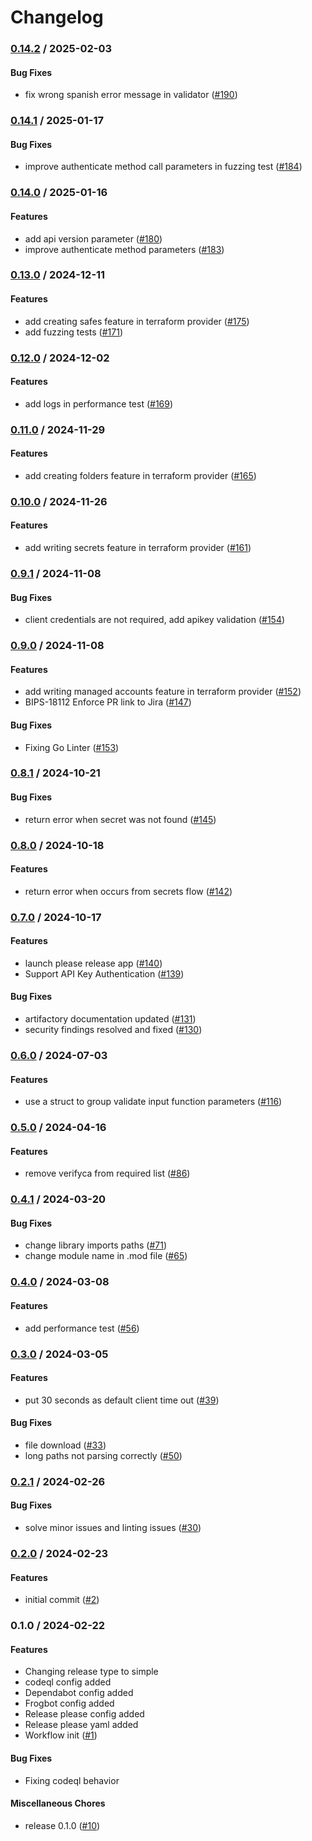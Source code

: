 # Changelog

### [0.14.2](https://github.com/BeyondTrust/go-client-library-passwordsafe/compare/v0.14.1...v0.14.2) / 2025-02-03

#### Bug Fixes

* fix wrong spanish error message in validator ([#190](https://github.com/BeyondTrust/go-client-library-passwordsafe/issues/190))

### [0.14.1](https://github.com/BeyondTrust/go-client-library-passwordsafe/compare/v0.14.0...v0.14.1) / 2025-01-17

#### Bug Fixes

* improve authenticate method call parameters in fuzzing test ([#184](https://github.com/BeyondTrust/go-client-library-passwordsafe/issues/184))

### [0.14.0](https://github.com/BeyondTrust/go-client-library-passwordsafe/compare/v0.13.0...v0.14.0) / 2025-01-16

#### Features

* add api version parameter ([#180](https://github.com/BeyondTrust/go-client-library-passwordsafe/issues/180))
* improve  authenticate method parameters ([#183](https://github.com/BeyondTrust/go-client-library-passwordsafe/issues/183))

### [0.13.0](https://github.com/BeyondTrust/go-client-library-passwordsafe/compare/v0.12.0...v0.13.0) / 2024-12-11

#### Features

* add creating safes feature in terraform provider ([#175](https://github.com/BeyondTrust/go-client-library-passwordsafe/issues/175))
* add fuzzing tests ([#171](https://github.com/BeyondTrust/go-client-library-passwordsafe/issues/171))

### [0.12.0](https://github.com/BeyondTrust/go-client-library-passwordsafe/compare/v0.11.0...v0.12.0) / 2024-12-02

#### Features

* add logs in performance test ([#169](https://github.com/BeyondTrust/go-client-library-passwordsafe/issues/169))

### [0.11.0](https://github.com/BeyondTrust/go-client-library-passwordsafe/compare/v0.10.0...v0.11.0) / 2024-11-29

#### Features

* add creating folders feature in terraform provider ([#165](https://github.com/BeyondTrust/go-client-library-passwordsafe/issues/165))

### [0.10.0](https://github.com/BeyondTrust/go-client-library-passwordsafe/compare/v0.9.1...v0.10.0) / 2024-11-26

#### Features

* add writing secrets feature in terraform provider ([#161](https://github.com/BeyondTrust/go-client-library-passwordsafe/issues/161))

### [0.9.1](https://github.com/BeyondTrust/go-client-library-passwordsafe/compare/v0.9.0...v0.9.1) / 2024-11-08

#### Bug Fixes

* client credentials are not required, add apikey validation ([#154](https://github.com/BeyondTrust/go-client-library-passwordsafe/issues/154))

### [0.9.0](https://github.com/BeyondTrust/go-client-library-passwordsafe/compare/v0.8.1...v0.9.0) / 2024-11-08

#### Features

* add writing managed accounts feature in terraform provider ([#152](https://github.com/BeyondTrust/go-client-library-passwordsafe/issues/152))
* BIPS-18112 Enforce PR link to Jira ([#147](https://github.com/BeyondTrust/go-client-library-passwordsafe/issues/147))

#### Bug Fixes

* Fixing Go Linter ([#153](https://github.com/BeyondTrust/go-client-library-passwordsafe/issues/153))

### [0.8.1](https://github.com/BeyondTrust/go-client-library-passwordsafe/compare/v0.8.0...v0.8.1) / 2024-10-21

#### Bug Fixes

* return error when secret was not found ([#145](https://github.com/BeyondTrust/go-client-library-passwordsafe/issues/145))

### [0.8.0](https://github.com/BeyondTrust/go-client-library-passwordsafe/compare/v0.7.0...v0.8.0) / 2024-10-18

#### Features

* return error when occurs from secrets flow ([#142](https://github.com/BeyondTrust/go-client-library-passwordsafe/issues/142))

### [0.7.0](https://github.com/BeyondTrust/go-client-library-passwordsafe/compare/v0.6.0...v0.7.0) / 2024-10-17

#### Features

* launch please release app ([#140](https://github.com/BeyondTrust/go-client-library-passwordsafe/issues/140))
* Support API Key Authentication ([#139](https://github.com/BeyondTrust/go-client-library-passwordsafe/issues/139))

#### Bug Fixes

* artifactory documentation updated ([#131](https://github.com/BeyondTrust/go-client-library-passwordsafe/issues/131))
* security findings resolved and fixed ([#130](https://github.com/BeyondTrust/go-client-library-passwordsafe/issues/130))

### [0.6.0](https://github.com/BeyondTrust/go-client-library-passwordsafe/compare/v0.5.0...v0.6.0) / 2024-07-03

#### Features

* use a struct to group validate input function parameters ([#116](https://github.com/BeyondTrust/go-client-library-passwordsafe/issues/116))

### [0.5.0](https://github.com/BeyondTrust/go-client-library-passwordsafe/compare/v0.4.2...v0.5.0) / 2024-04-16

#### Features

* remove verifyca from required list ([#86](https://github.com/BeyondTrust/go-client-library-passwordsafe/issues/86))

### [0.4.1](https://github.com/BeyondTrust/go-client-library-passwordsafe/compare/v0.4.0...v0.4.1) / 2024-03-20

#### Bug Fixes

* change library imports paths ([#71](https://github.com/BeyondTrust/go-client-library-passwordsafe/issues/71))
* change module name in .mod file ([#65](https://github.com/BeyondTrust/go-client-library-passwordsafe/issues/65))

### [0.4.0](https://github.com/BeyondTrust/go-client-library-passwordsafe/compare/v0.3.0...v0.4.0) / 2024-03-08

#### Features

* add performance test ([#56](https://github.com/BeyondTrust/go-client-library-passwordsafe/issues/56))

### [0.3.0](https://github.com/BeyondTrust/go-client-library-passwordsafe/compare/v0.2.1...v0.3.0) / 2024-03-05

#### Features

* put 30 seconds as default client time out ([#39](https://github.com/BeyondTrust/go-client-library-passwordsafe/issues/39))

#### Bug Fixes

* file download ([#33](https://github.com/BeyondTrust/go-client-library-passwordsafe/issues/33))
* long paths not parsing correctly ([#50](https://github.com/BeyondTrust/go-client-library-passwordsafe/issues/50))

### [0.2.1](https://github.com/BeyondTrust/go-client-library-passwordsafe/compare/v0.2.0...v0.2.1) / 2024-02-26

#### Bug Fixes

* solve minor issues and linting issues ([#30](https://github.com/BeyondTrust/go-client-library-passwordsafe/issues/30))

### [0.2.0](https://github.com/BeyondTrust/go-client-library-passwordsafe/compare/v0.1.0...v0.2.0) / 2024-02-23

#### Features

* initial commit ([#2](https://github.com/BeyondTrust/go-client-library-passwordsafe/issues/2))

### 0.1.0 / 2024-02-22

#### Features

* Changing release type to simple
* codeql config added
* Dependabot config added
* Frogbot config added
* Release please config added
* Release please yaml added
* Workflow init ([#1](https://github.com/BeyondTrust/go-client-library-passwordsafe/issues/1))

#### Bug Fixes

* Fixing codeql behavior

#### Miscellaneous Chores

* release 0.1.0 ([#10](https://github.com/BeyondTrust/go-client-library-passwordsafe/issues/10))
